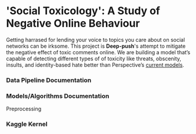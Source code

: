 # 'Social Toxicology': A Study of Negative Online Behaviour

Getting harrased for lending your voice to topics you care about on social networks can be irksome. This project is **Deep-push**'s attempt to mitigate the negative effect of toxic comments online.
We are building a model that’s capable of detecting different types of of toxicity like threats, obscenity, insults, and identity-based hate better than Perspective’s [current models](https://github.com/conversationai/unintended-ml-bias-analysis).

### Data Pipeline Documentation


### Models/Algorithms Documentation
Preprocessing

### Kaggle Kernel
